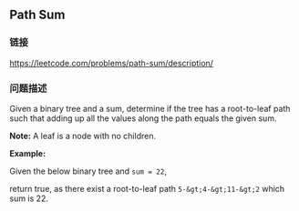 ## Path Sum  
### 链接  
https://leetcode.com/problems/path-sum/description/  
### 问题描述
Given a binary tree and a sum, determine if the tree has a root-to-leaf path such that adding up all the values along the path equals the given sum.

**Note:**&nbsp;A leaf is a node with no children.

**Example:**

Given the below binary tree and `sum = 22`,

return true, as there exist a root-to-leaf path `5-&gt;4-&gt;11-&gt;2` which sum is 22.
